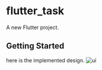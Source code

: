 # flutter_task

A new Flutter project.

## Getting Started

here is the implemented design.
![ui](https://github.com/user-attachments/assets/ee43d636-9dc0-43c9-ad6e-b04fdfa2e7d5)
